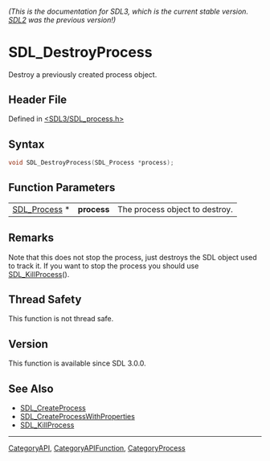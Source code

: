 ###### (This is the documentation for SDL3, which is the current stable version. [SDL2](https://wiki.libsdl.org/SDL2/) was the previous version!)
# SDL_DestroyProcess

Destroy a previously created process object.

## Header File

Defined in [<SDL3/SDL_process.h>](https://github.com/libsdl-org/SDL/blob/main/include/SDL3/SDL_process.h)

## Syntax

```c
void SDL_DestroyProcess(SDL_Process *process);
```

## Function Parameters

|                              |             |                                |
| ---------------------------- | ----------- | ------------------------------ |
| [SDL_Process](SDL_Process) * | **process** | The process object to destroy. |

## Remarks

Note that this does not stop the process, just destroys the SDL object used
to track it. If you want to stop the process you should use
[SDL_KillProcess](SDL_KillProcess)().

## Thread Safety

This function is not thread safe.

## Version

This function is available since SDL 3.0.0.

## See Also

- [SDL_CreateProcess](SDL_CreateProcess)
- [SDL_CreateProcessWithProperties](SDL_CreateProcessWithProperties)
- [SDL_KillProcess](SDL_KillProcess)

----
[CategoryAPI](CategoryAPI), [CategoryAPIFunction](CategoryAPIFunction), [CategoryProcess](CategoryProcess)


